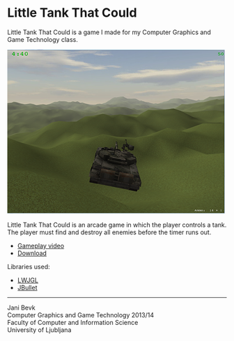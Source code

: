 Little Tank That Could
======================

Little Tank That Could is a game I made for my Computer Graphics and Game Technology class.

![Screenshot](screen.png)

Little Tank That Could is an arcade game in which the player controls a tank. The player must find and destroy all enemies before the timer runs out.

+ [Gameplay video](http://www.youtube.com/watch?v=b9BjdQYTVa8)
+ [Download](https://bitbucket.org/zero-slo/little-tank-that-could/downloads/Little%20Tank%20That%20Could%20v1.0.1%20Redist.zip)

Libraries used:   

+ [LWJGL](http://lwjgl.org/)
+ [JBullet](http://jbullet.advel.cz/)

***
Jani Bevk   
Computer Graphics and Game Technology 2013/14   
Faculty of Computer and Information Science   
University of Ljubljana   